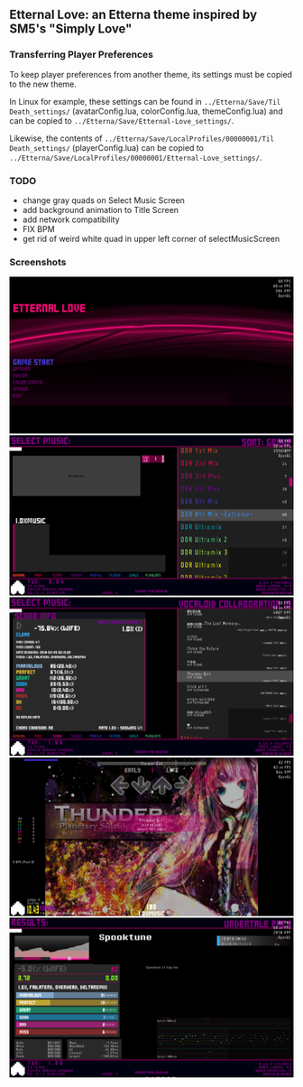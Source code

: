 ## Etternal Love: an Etterna theme inspired by SM5's "Simply Love"

### Transferring Player Preferences

To keep player preferences from another theme, its settings must be copied to the new theme.

In Linux for example, these settings can be found in  `../Etterna/Save/Til Death_settings/` (avatarConfig.lua, colorConfig.lua, themeConfig.lua) and can be copied to `../Etterna/Save/Etternal-Love_settings/`. 

Likewise, the contents of `../Etterna/Save/LocalProfiles/00000001/Til Death_settings/` (playerConfig.lua) can be copied to `../Etterna/Save/LocalProfiles/00000001/Etternal-Love_settings/`. 

### TODO
* change gray quads on Select Music Screen
* add background animation to Title Screen
* add network compatibility
* FIX BPM
* get rid of weird white quad in upper left corner of selectMusicScreen


### Screenshots 
![](Graphics/assets/screenshots/screen0.png)
![](Graphics/assets/screenshots/screen1.png)
![](Graphics/assets/screenshots/screen2.png)
![](Graphics/assets/screenshots/screen3.png) 
![](Graphics/assets/screenshots/screen4.png) 
